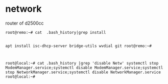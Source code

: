 # network
<p>router of d2500cc<p/>
<code>root@remo:~# cat  .bash_history|grep install
  
apt install isc-dhcp-server bridge-utils wvdial git
root@remo:~#

root@local:~# cat .bash_history |grep 'disable Netw'
systemctl stop ModemManager.service;systemctl disable ModemManager.service;systemctl stop NetworkManager.service;systemctl disable NetworkManager.service
root@local:~# 
